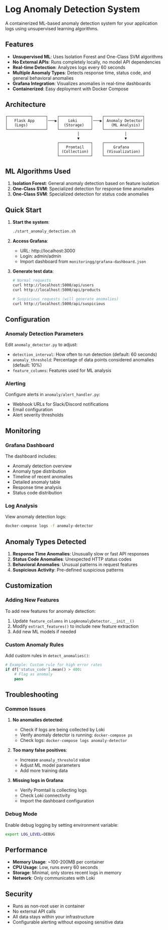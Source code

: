 # Log Anomaly Detection System

A containerized ML-based anomaly detection system for your application logs using unsupervised learning algorithms.

## Features

- **Unsupervised ML**: Uses Isolation Forest and One-Class SVM algorithms
- **No External APIs**: Runs completely locally, no model API dependencies
- **Real-time Detection**: Analyzes logs every 60 seconds
- **Multiple Anomaly Types**: Detects response time, status code, and general behavioral anomalies
- **Grafana Integration**: Visualizes anomalies in real-time dashboards
- **Containerized**: Easy deployment with Docker Compose

## Architecture

```
┌─────────────────┐    ┌──────────────┐    ┌─────────────────┐
│   Flask App     │───▶│    Loki      │───▶│ Anomaly Detector│
│   (Logs)        │    │  (Storage)   │    │   (ML Analysis) │
└─────────────────┘    └──────────────┘    └─────────────────┘
                                │                    │
                                ▼                    ▼
                       ┌──────────────┐    ┌─────────────────┐
                       │   Promtail   │    │    Grafana      │
                       │ (Collection) │    │ (Visualization) │
                       └──────────────┘    └─────────────────┘
```

## ML Algorithms Used

1. **Isolation Forest**: General anomaly detection based on feature isolation
2. **One-Class SVM**: Specialized detection for response time anomalies
3. **One-Class SVM**: Specialized detection for status code anomalies

## Quick Start

1. **Start the system**:
   ```bash
   ./start_anomaly_detection.sh
   ```

2. **Access Grafana**:
   - URL: http://localhost:3000
   - Login: admin/admin
   - Import dashboard from `monitoringg/grafana-dashboard.json`

3. **Generate test data**:
   ```bash
   # Normal requests
   curl http://localhost:5000/api/users
   curl http://localhost:5000/api/products
   
   # Suspicious requests (will generate anomalies)
   curl http://localhost:5000/api/suspicious
   ```

## Configuration

### Anomaly Detection Parameters

Edit `anomaly_detector.py` to adjust:

- `detection_interval`: How often to run detection (default: 60 seconds)
- `anomaly_threshold`: Percentage of data points considered anomalies (default: 10%)
- `feature_columns`: Features used for ML analysis

### Alerting

Configure alerts in `anomaly/alert_handler.py`:

- Webhook URLs for Slack/Discord notifications
- Email configuration
- Alert severity thresholds

## Monitoring

### Grafana Dashboard

The dashboard includes:
- Anomaly detection overview
- Anomaly type distribution
- Timeline of recent anomalies
- Detailed anomaly table
- Response time analysis
- Status code distribution

### Log Analysis

View anomaly detection logs:
```bash
docker-compose logs -f anomaly-detector
```

## Anomaly Types Detected

1. **Response Time Anomalies**: Unusually slow or fast API responses
2. **Status Code Anomalies**: Unexpected HTTP status codes
3. **Behavioral Anomalies**: Unusual patterns in request features
4. **Suspicious Activity**: Pre-defined suspicious patterns

## Customization

### Adding New Features

To add new features for anomaly detection:

1. Update `feature_columns` in `LogAnomalyDetector.__init__()`
2. Modify `extract_features()` to include new feature extraction
3. Add new ML models if needed

### Custom Anomaly Rules

Add custom rules in `detect_anomalies()`:

```python
# Example: Custom rule for high error rates
if df['status_code'].mean() > 400:
    # Flag as anomaly
    pass
```

## Troubleshooting

### Common Issues

1. **No anomalies detected**: 
   - Check if logs are being collected by Loki
   - Verify anomaly detector is running: `docker-compose ps`
   - Check logs: `docker-compose logs anomaly-detector`

2. **Too many false positives**:
   - Increase `anomaly_threshold` value
   - Adjust ML model parameters
   - Add more training data

3. **Missing logs in Grafana**:
   - Verify Promtail is collecting logs
   - Check Loki connectivity
   - Import the dashboard configuration

### Debug Mode

Enable debug logging by setting environment variable:
```bash
export LOG_LEVEL=DEBUG
```

## Performance

- **Memory Usage**: ~100-200MB per container
- **CPU Usage**: Low, runs every 60 seconds
- **Storage**: Minimal, only stores recent logs in memory
- **Network**: Only communicates with Loki

## Security

- Runs as non-root user in container
- No external API calls
- All data stays within your infrastructure
- Configurable alerting without exposing sensitive data
